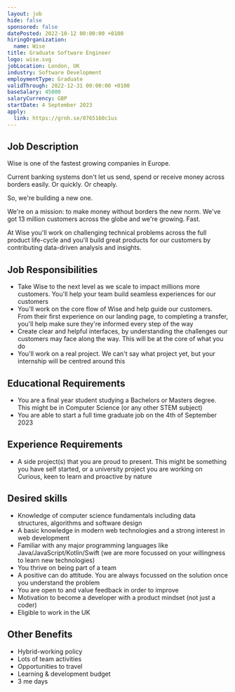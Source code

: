 ```yaml
---
layout: job
hide: false
sponsored: false
datePosted: 2022-10-12 00:00:00 +0100
hiringOrganization:
  name: Wise
title: Graduate Software Engineer
logo: wise.svg
jobLocation: London, UK
industry: Software Development
employmentType: Graduate
validThrough: 2022-12-31 00:00:00 +0100
baseSalary: 45000
salaryCurrency: GBP
startDate: 4 September 2023
apply:
  link: https://grnh.se/0765160c1us
---
```


## Job Description

Wise is one of the fastest growing companies in Europe. 

Current banking systems don't let us send, spend or receive money across borders easily. Or quickly. Or cheaply. 

So, we're building a new one.

We're on a mission: to make money without borders the new norm. We've got 13 million customers across the globe and we're growing. Fast.

At Wise you'll work on challenging technical problems across the full product life-cycle and you'll build great products for our customers by contributing data-driven analysis and insights.

## Job Responsibilities

- Take Wise to the next level as we scale to impact millions more customers. You'll help your team build seamless experiences for our customers
- You'll work on the core flow of Wise and help guide our customers. From their first experience on our landing page, to completing a transfer, you'll help make sure they're informed every step of the way
- Create clear and helpful interfaces, by understanding the challenges our customers may face along the way. This will be at the core of what you do
- You'll work on a real project. We can't say what project yet, but your internship will be centred around this

## Educational Requirements

- You are a final year student studying a Bachelors or Masters degree. This might be in Computer Science (or any other STEM subject)
- You are able to start a full time graduate job on the 4th of September 2023

## Experience Requirements

- A side project(s) that you are proud to present. This might be something you have self started, or a university project you are working on
Curious, keen to learn and proactive by nature

## Desired skills
- Knowledge of computer science fundamentals including data structures, algorithms and software design
-  A basic knowledge in modern web technologies and a strong interest in web development
- Familiar with any major programming languages like Java/JavaScript/Kotlin/Swift (we are more focussed on your willingness to learn new technologies)
- You thrive on being part of a team
- A positive can do attitude. You are always focussed on the solution once you understand the problem
- You are open to and value feedback in order to improve
- Motivation to become a developer with a product mindset (not just a coder)
- Eligible to work in the UK

## Other Benefits
- Hybrid-working policy
- Lots of team activities
- Opportunities to travel
- Learning & development budget
- 3 me days 


